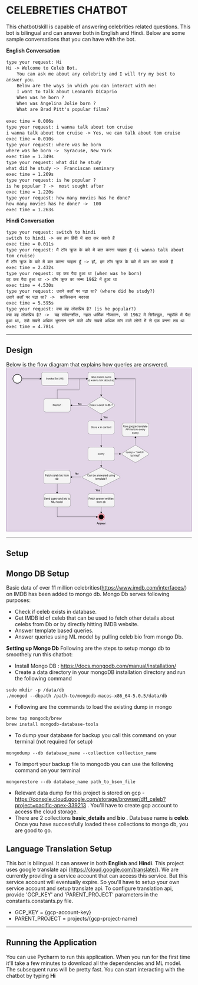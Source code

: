 # CELEBRETIES CHATBOT
This chatbot/skill is capable of answering celebrities related questions. This bot is bilingual and can answer both in English and Hindi. Below are some sample
conversations that you can have with the bot.

**English Conversation**
```
type your request: Hi
Hi -> Welcome to Celeb Bot.
    You can ask me about any celebrity and I will try my best to answer you.
    Below are the ways in which you can interact with me:
    I want to talk about Leonardo DiCaprio
    When was he born ?
    When was Angelina Jolie born ?
    What are Brad Pitt's popular films?
    
exec time = 0.006s
type your request: i wanna talk about tom cruise
i wanna talk about tom cruise -> Yes, we can talk about tom cruise
exec time = 0.010s
type your request: where was he born
where was he born ->  Syracuse, New York
exec time = 1.349s
type your request: what did he study
what did he study ->  Franciscan seminary
exec time = 1.269s
type your request: is he popular ?
is he popular ? ->  most sought after
exec time = 1.220s
type your request: how many movies has he done?
how many movies has he done? ->  100
exec time = 1.263s
```
**Hindi Conversation**
```
type your request: switch to hindi
switch to hindi -> अब हम हिंदी में बात कर सकते हैं
exec time = 0.011s
type your request: मैं टॉम क्रूज के बारे में बात करना चाहता हूँ (i wanna talk about tom cruise)
मैं टॉम क्रूज के बारे में बात करना चाहता हूँ -> हाँ, हम टॉम क्रूज के बारे में बात कर सकते हैं
exec time = 2.432s
type your request: वह कब पैदा हुआ था (when was he born)
वह कब पैदा हुआ था -> टॉम क्रूज का जन्म 1962 में हुआ था
exec time = 4.530s
type your request: उसने कहाँ पर पढ़ा था? (where did he study?)
उसने कहाँ पर पढ़ा था? ->  फ्रांसिस्कन मदरसा
exec time = 5.595s
type your request: क्या वह लोकप्रिय है? (is he popular?)
क्या वह लोकप्रिय है? ->  यह संवेदनशील, गहरा धार्मिक नौजवान, जो 1962 में सिरैक्यूज़, न्यूयॉर्क में पैदा हुआ था, उसे सबसे अधिक भुगतान पाने वाले और सबसे अधिक मांग वाले लोगों में से एक बनना तय था
exec time = 4.781s
```

------------
## Design
Below is the flow diagram that explains how queries are answered.
![alt text for screen readers](dff_flow_diagram.jpeg "Chatbot flow diagram")

------------
## Setup

## Mongo DB Setup
Basic data of over 11 million celebrities(https://www.imdb.com/interfaces/) on IMDB has been added to mongo db. Mongo Db serves following purposes:
- Check if celeb exists in database.
- Get IMDB id of celeb that can be used to fetch other details about celebs from Db or by directly hitting IMDB website.
- Answer template based queries.
- Answer queries using ML model by pulling celeb bio from mongo Db.

**Setting up Mongo Db**
Following are the steps to setup mongo db to smoothely run this chatbot:

- Install Mongo DB : https://docs.mongodb.com/manual/installation/
- Create a data directory in your mongoDB installation directory and run the following command
```
sudo mkdir -p /data/db
./mongod --dbpath /path-to/mongodb-macos-x86_64-5.0.5/data/db
```

- Following are the commands to load the existing dump in mongo
```
brew tap mongodb/brew
brew install mongodb-database-tools
```

- To dump your database for backup you call this command on your terminal (not required for setup)

```
mongodump --db database_name --collection collection_name
```
- To import your backup file to mongodb you can use the following command on your terminal
```
mongorestore --db database_name path_to_bson_file
```
- Relevant data dump for this project is stored on gcp - https://console.cloud.google.com/storage/browser/dff_celeb?project=pacific-apex-339213 . You'll have to create gcp account to access the cloud storage.
- There are 2 collections **basic_details** and **bio** . Database name is **celeb**. Once you have successfully loaded these collections to mongo db, you are good to go.

## Language Translation Setup

This bot is bilingual. It can answer in both **English** and **Hindi**. This project uses google translate api (https://cloud.google.com/translate/). We are currently providing a service account that can access this service. But this service account will eventually expire. So you'll have to setup your own service account and setup translate api.
To configure translation api, provide 'GCP_KEY' and 'PARENT_PROJECT' parameters in the constants.constants.py file.
- GCP_KEY = {gcp-account-key}
- PARENT_PROJECT = projects/{gcp-project-name}

-----------
## Running the Application
You can use Pycharm to run this application. When you run for the first time it'll take a few minutes to download all the dependencies and ML model. The subsequent runs will be pretty fast. You can start interacting with the chatbot by typing **Hi**
